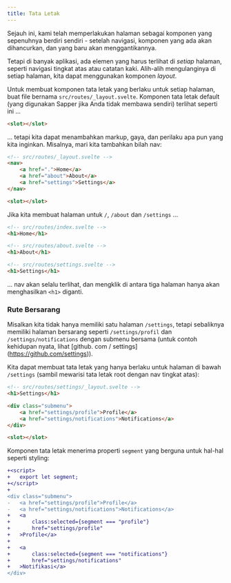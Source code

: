 ```yaml
---
title: Tata Letak
---
```


Sejauh ini, kami telah memperlakukan halaman sebagai komponen yang sepenuhnya berdiri sendiri - setelah navigasi, komponen yang ada akan dihancurkan, dan yang baru akan menggantikannya.

Tetapi di banyak aplikasi, ada elemen yang harus terlihat di *setiap* halaman, seperti navigasi tingkat atas atau catatan kaki. Alih-alih mengulanginya di setiap halaman, kita dapat menggunakan komponen *layout*.

Untuk membuat komponen tata letak yang berlaku untuk setiap halaman, buat file bernama `src/routes/_layout.svelte`. Komponen tata letak default (yang digunakan Sapper jika Anda tidak membawa sendiri) terlihat seperti ini ...

```html
<slot></slot>
```

... tetapi kita dapat menambahkan markup, gaya, dan perilaku apa pun yang kita inginkan. Misalnya, mari kita tambahkan bilah nav:

```html
<!-- src/routes/_layout.svelte -->
<nav>
	<a href=".">Home</a>
	<a href="about">About</a>
	<a href="settings">Settings</a>
</nav>

<slot></slot>
```

Jika kita membuat halaman untuk `/`, `/about` dan `/settings` ...

```html
<!-- src/routes/index.svelte -->
<h1>Home</h1>
```

```html
<!-- src/routes/about.svelte -->
<h1>About</h1>
```

```html
<!-- src/routes/settings.svelte -->
<h1>Settings</h1>
```

... nav akan selalu terlihat, dan mengklik di antara tiga halaman hanya akan menghasilkan `<h1>` diganti.


### Rute Bersarang

Misalkan kita tidak hanya memiliki satu halaman `/settings`, tetapi sebaliknya memiliki halaman bersarang seperti `/settings/profil` dan `/settings/notifications` dengan submenu bersama (untuk contoh kehidupan nyata, lihat [github. com / settings] (https://github.com/settings)).

Kita dapat membuat tata letak yang hanya berlaku untuk halaman di bawah `/settings` (sambil mewarisi tata letak root dengan nav tingkat atas):

```html
<!-- src/routes/settings/_layout.svelte -->
<h1>Settings</h1>

<div class="submenu">
	<a href="settings/profile">Profile</a>
	<a href="settings/notifications">Notifications</a>
</div>

<slot></slot>
```

Komponen tata letak menerima properti `segment` yang berguna untuk hal-hal seperti styling:

```diff
+<script>
+	export let segment;
+</script>
+
<div class="submenu">
-	<a href="settings/profile">Profile</a>
-	<a href="settings/notifications">Notifications</a>
+	<a
+		class:selected={segment === "profile"}
+		href="settings/profile"
+	>Profile</a>
+
+	<a
+		class:selected={segment === "notifications"}
+		href="settings/notifications"
+	>Notifikasi</a>
</div>
```